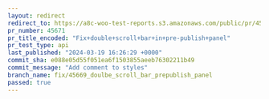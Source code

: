 ```yaml
---
layout: redirect
redirect_to: https://a8c-woo-test-reports.s3.amazonaws.com/public/pr/45671/api/index.html
pr_number: 45671
pr_title_encoded: "Fix+double+scroll+bar+in+pre-publish+panel"
pr_test_type: api
last_published: "2024-03-19 16:26:29 +0000"
commit_sha: e088e05d55f051ea6f1503855aeeb76302211b49
commit_message: "Add comment to styles"
branch_name: fix/45669_doulbe_scroll_bar_prepublish_panel
passed: true
---
```

